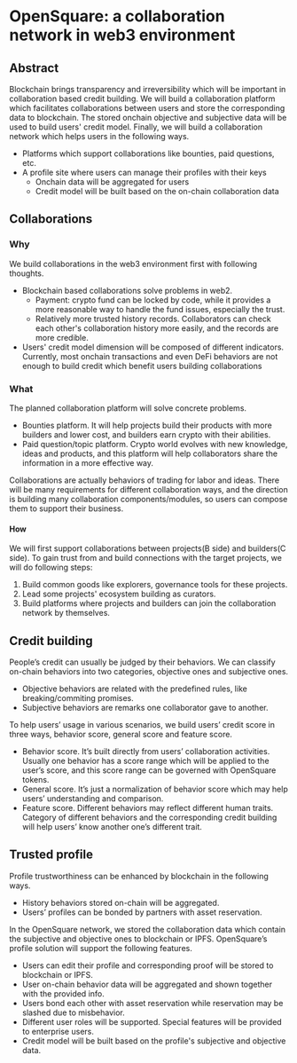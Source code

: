 # OpenSquare: a collaboration network in web3 environment

## Abstract
Blockchain brings transparency and irreversibility which will be important in collaboration based credit building. We will build a collaboration platform which
facilitates collaborations between users and store the corresponding data to blockchain. The stored onchain objective and subjective data will be used to build users' credit
model. Finally, we will build a collaboration network which helps users in the following ways.
- Platforms which support collaborations like bounties, paid questions, etc.
- A profile site where users can manage their profiles with their keys
  - Onchain data will be aggregated for users
  - Credit model will be built based on the on-chain collaboration data

## Collaborations
### Why
We build collaborations in the web3 environment first with following thoughts.
- Blockchain based collaborations solve problems in web2.
  - Payment: crypto fund can be locked by code, while it provides a more reasonable way to handle the fund issues, especially the trust.
  - Relatively more trusted history records. Collaborators can check each other's collaboration history more easily, and the records are more credible.
- Users' credit model dimension will be composed of different indicators. Currently, most onchain transactions
and even DeFi behaviors are not enough to build credit which benefit users building collaborations
  
### What
The planned collaboration platform will solve concrete problems.
- Bounties platform. It will help projects build their products with more builders and lower cost, and builders earn crypto with their abilities.
- Paid question/topic platform. Crypto world evolves with new knowledge, ideas and products, and this platform will help collaborators share the information in a more effective way.

Collaborations are actually behaviors of trading for labor and ideas. There will be many requirements for different collaboration ways, and the direction is building many collaboration components/modules, so users can compose them to support their business. 

#### How
We will first support collaborations between projects(B side) and builders(C side). To gain trust from and build connections with the target projects, we will do following steps:
1. Build common goods like explorers, governance tools for these projects.
2. Lead some projects' ecosystem building as curators.
3. Build platforms where projects and builders can join the collaboration network by themselves.

## Credit building
People’s credit can usually be judged by their behaviors. We can classify on-chain behaviors into two categories, objective ones and subjective ones.
- Objective behaviors are related with the predefined rules, like breaking/commiting promises.
- Subjective behaviors are remarks one collaborator gave to another.

To help users’ usage in various scenarios, we build users’ credit score in three ways, behavior score, general score and feature score.

- Behavior score. It’s built directly from users’ collaboration activities. Usually one behavior has a score range which will be applied to the user’s score, and this score range can be governed with OpenSquare tokens.
- General score. It’s just a normalization of behavior score which may help users’ understanding and comparison.
- Feature score. Different behaviors may reflect different human traits. Category of different behaviors and the corresponding credit building will help users’ know another one’s different trait.

## Trusted profile
Profile trustworthiness can be enhanced by blockchain in the following ways.
- History behaviors stored on-chain will be aggregated.
- Users’ profiles can be bonded by partners with asset reservation.

In the OpenSquare network, we stored the collaboration data which contain the subjective and objective ones to blockchain or IPFS. OpenSquare’s profile solution will support the following features.
- Users can edit their profile and corresponding proof will be stored to blockchain or IPFS.
- User on-chain behavior data will be aggregated and shown together with the provided info.
- Users bond each other with asset reservation while reservation may be slashed due to misbehavior.
- Different user roles will be supported. Special features will be provided to enterprise users.
- Credit model will be built based on the profile's subjective and objective data.
